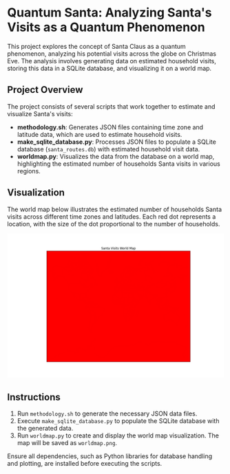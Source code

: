 # Quantum Santa: Analyzing Santa's Visits as a Quantum Phenomenon

This project explores the concept of Santa Claus as a quantum phenomenon, analyzing his potential visits across the globe on Christmas Eve. The analysis involves generating data on estimated household visits, storing this data in a SQLite database, and visualizing it on a world map.

## Project Overview

The project consists of several scripts that work together to estimate and visualize Santa's visits:

- **methodology.sh**: Generates JSON files containing time zone and latitude data, which are used to estimate household visits.
- **make_sqlite_database.py**: Processes JSON files to populate a SQLite database (`santa_routes.db`) with estimated household visit data.
- **worldmap.py**: Visualizes the data from the database on a world map, highlighting the estimated number of households Santa visits in various regions.

## Visualization

The world map below illustrates the estimated number of households Santa visits across different time zones and latitudes. Each red dot represents a location, with the size of the dot proportional to the number of households.

![Santa Visits World Map](worldmap.png)

## Instructions

1. Run `methodology.sh` to generate the necessary JSON data files.
2. Execute `make_sqlite_database.py` to populate the SQLite database with the generated data.
3. Run `worldmap.py` to create and display the world map visualization. The map will be saved as `worldmap.png`.

Ensure all dependencies, such as Python libraries for database handling and plotting, are installed before executing the scripts.
